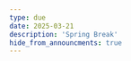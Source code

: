 ```yaml
---
type: due
date: 2025-03-21
description: 'Spring Break'
hide_from_announcments: true
---
```


<!-- Please take time to recharge! -->
